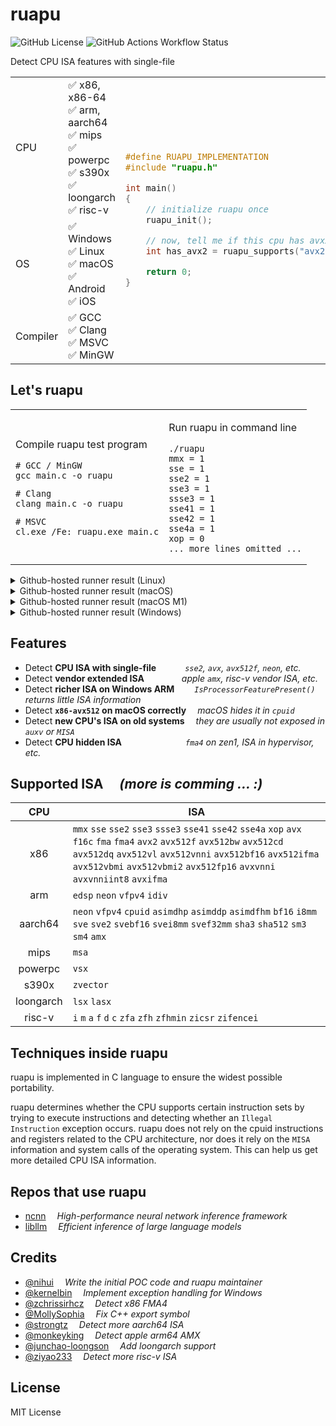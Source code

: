 # ruapu

![GitHub License](https://img.shields.io/github/license/nihui/ruapu?style=for-the-badge)
![GitHub Actions Workflow Status](https://img.shields.io/github/actions/workflow/status/nihui/ruapu/ci.yml?style=for-the-badge)

Detect CPU ISA features with single-file

<table>
<tr><td>CPU</td><td>&#9989; x86, x86-64<br/>&#9989; arm, aarch64<br/>&#9989; mips<br/>&#9989; powerpc<br/>&#9989; s390x<br/>&#9989; loongarch<br/>&#9989; risc-v</td><td rowspan=3>
  
```c
#define RUAPU_IMPLEMENTATION
#include "ruapu.h"

int main()
{
    // initialize ruapu once
    ruapu_init();

    // now, tell me if this cpu has avx2
    int has_avx2 = ruapu_supports("avx2");

    return 0;
}
```

</td></tr>
<tr><td>OS</td><td>&#9989; Windows<br/>&#9989; Linux<br/>&#9989; macOS<br/>&#9989; Android<br/>&#9989; iOS</td></tr>
<tr><td>Compiler</td><td>&#9989; GCC<br/>&#9989; Clang<br/>&#9989; MSVC<br/>&#9989; MinGW</td></tr>
</table>

## Let's ruapu

<table>

<tr><td>

Compile ruapu test program

```shell
# GCC / MinGW
gcc main.c -o ruapu
```
```shell
# Clang
clang main.c -o ruapu
```
```shell
# MSVC
cl.exe /Fe: ruapu.exe main.c
```
</td>
<td>

Run ruapu in command line

```shell
./ruapu 
mmx = 1
sse = 1
sse2 = 1
sse3 = 1
ssse3 = 1
sse41 = 1
sse42 = 1
sse4a = 1
xop = 0
... more lines omitted ...
```

</td></tr>
</table>

<details>
<summary>Github-hosted runner result (Linux)</summary>

```
mmx = 1
sse = 1
sse2 = 1
sse3 = 1
ssse3 = 1
sse41 = 1
sse42 = 1
sse4a = 1
xop = 0
avx = 1
f16c = 1
fma = 1
avx2 = 1
avx512f = 0
avx512bw = 0
avx512cd = 0
avx512dq = 0
avx512vl = 0
avx512vnni = 0
avx512bf16 = 0
avx512ifma = 0
avx512vbmi = 0
avx512vbmi2 = 0
avx512fp16 = 0
avxvnni = 0
avxvnniint8 = 0
avxifma = 0
```

</details>

<details>
<summary>Github-hosted runner result (macOS)</summary>

```
mmx = 1
sse = 1
sse2 = 1
sse3 = 1
ssse3 = 1
sse41 = 1
sse42 = 1
sse4a = 0
xop = 0
avx = 1
f16c = 1
fma = 1
avx2 = 1
avx512f = 0
avx512bw = 0
avx512cd = 0
avx512dq = 0
avx512vl = 0
avx512vnni = 0
avx512bf16 = 0
avx512ifma = 0
avx512vbmi = 0
avx512vbmi2 = 0
avx512fp16 = 0
avxvnni = 0
avxvnniint8 = 0
avxifma = 0
```

</details>

<details>
<summary>Github-hosted runner result (macOS M1)</summary>

```
neon = 1
vfpv4 = 1
cpuid = 0
asimdhp = 1
asimddp = 1
asimdfhm = 1
bf16 = 0
i8mm = 0
sve = 0
sve2 = 0
svebf16 = 0
svei8mm = 0
svef32mm = 0
```

</details>

<details>
<summary>Github-hosted runner result (Windows)</summary>

```
mmx = 1
sse = 1
sse2 = 1
sse3 = 1
ssse3 = 1
sse41 = 1
sse42 = 1
sse4a = 1
xop = 0
avx = 1
f16c = 1
fma = 1
avx2 = 1
avx512f = 0
avx512bw = 0
avx512cd = 0
avx512dq = 0
avx512vl = 0
avx512vnni = 0
avx512bf16 = 0
avx512ifma = 0
avx512vbmi = 0
avx512vbmi2 = 0
avx512fp16 = 0
avxvnni = 0
avxvnniint8 = 0
avxifma = 0
```

</details>


## Features

* Detect **CPU ISA with single-file**&emsp;&emsp;&emsp;
_`sse2`, `avx`, `avx512f`, `neon`, etc._
* Detect **vendor extended ISA**&emsp;&emsp;&emsp;&emsp;
_apple `amx`, risc-v vendor ISA, etc._
* Detect **richer ISA on Windows ARM**&emsp;&emsp;
_`IsProcessorFeaturePresent()` returns little ISA information_
* Detect **`x86-avx512` on macOS correctly**&emsp;
_macOS hides it in `cpuid`_
* Detect **new CPU's ISA on old systems**&emsp;
_they are usually not exposed in `auxv` or `MISA`_
* Detect **CPU hidden ISA**&emsp;&emsp;&emsp;&emsp;&emsp;&emsp;&emsp;
_`fma4` on zen1, ISA in hypervisor, etc._

## Supported ISA _&emsp;(more is comming ... :)_

|CPU|ISA|
|:---:|---|
|x86|`mmx` `sse` `sse2` `sse3` `ssse3` `sse41` `sse42` `sse4a` `xop` `avx` `f16c` `fma` `fma4` `avx2` `avx512f` `avx512bw` `avx512cd` `avx512dq` `avx512vl` `avx512vnni` `avx512bf16` `avx512ifma` `avx512vbmi` `avx512vbmi2` `avx512fp16` `avxvnni` `avxvnniint8` `avxifma`|
|arm|`edsp` `neon` `vfpv4` `idiv`|
|aarch64|`neon` `vfpv4` `cpuid` `asimdhp` `asimddp` `asimdfhm` `bf16` `i8mm` `sve` `sve2` `svebf16` `svei8mm` `svef32mm` `sha3` `sha512` `sm3` `sm4` `amx`|
|mips|`msa`|
|powerpc|`vsx`|
|s390x|`zvector`|
|loongarch|`lsx` `lasx`|
|risc-v|`i` `m` `a` `f` `d` `c` `zfa` `zfh` `zfhmin` `zicsr` `zifencei` |

## Techniques inside ruapu
ruapu is implemented in C language to ensure the widest possible portability.

ruapu determines whether the CPU supports certain instruction sets by trying to execute instructions and detecting whether an `Illegal Instruction` exception occurs. ruapu does not rely on the cpuid instructions and registers related to the CPU architecture, nor does it rely on the `MISA` information and system calls of the operating system. This can help us get more detailed CPU ISA information.

## Repos that use ruapu
* [ncnn](https://github.com/Tencent/ncnn) &emsp;_High-performance neural network inference framework_
* [libllm](https://github.com/ling0322/libllm) &emsp;_Efficient inference of large language models_

## Credits
* [@nihui](https://github.com/nihui) &emsp;_Write the initial POC code and ruapu maintainer_
* [@kernelbin](https://github.com/kernelbin) &emsp;_Implement exception handling for Windows_
* [@zchrissirhcz](https://github.com/zchrissirhcz) &emsp;_Detect x86 FMA4_
* [@MollySophia](https://github.com/MollySophia) &emsp;_Fix C++ export symbol_
* [@strongtz](https://github.com/strongtz) &emsp;_Detect more aarch64 ISA_
* [@monkeyking](https://github.com/monkeyking) &emsp;_Detect apple arm64 AMX_
* [@junchao-loongson](https://github.com/junchao-loongson) &emsp;_Add loongarch support_
* [@ziyao233](https://github.com/ziyao233) &emsp;_Detect more risc-v ISA_

## License
MIT License
